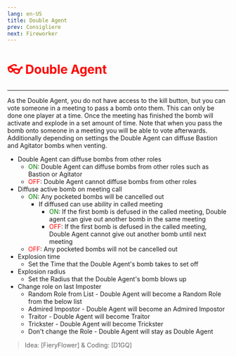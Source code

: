 ```yaml
---
lang: en-US
title: Double Agent
prev: Consigliere
next: Fireworker
---
```


# <font color="red">👓 <b>Double Agent</b></font> <Badge text="Support" type="tip" vertical="middle"/>
---

As the Double Agent, you do not have access to the kill button, but you can vote someone in a meeting to pass a bomb onto them. This can only be done one player at a time. Once the meeting has finished the bomb will activate and explode in a set amount of time.
Note that when you pass the bomb onto someone in a meeting you will be able to vote afterwards.
Additionally depending on settings the Double Agent can diffuse Bastion and Agitator bombs when venting.

* Double Agent can diffuse bombs from other roles
  * <font color=green>ON</font>: Double Agent can diffuse bombs from other roles such as Bastion or Agitator
  * <font color=red>OFF</font>: Double Agent cannot diffuse bombs from other roles
* Diffuse active bomb on meeting call
  * <font color=green>ON</font>: Any pocketed bombs will be cancelled out
    * If diffused can use ability in called meeting
      * <font color=green>ON</font>: If the first bomb is defused in the called meeting, Double agent can give out another bomb in the same meeting
      * <font color=red>OFF</font>:  If the first bomb is defused in the called meeting, Double Agent cannot give out another bomb until next meeting
  * <font color=red>OFF</font>: Any pocketed bombs will not be cancelled out
* Explosion time
  * Set the Time that the Double Agent's bomb takes to set off
* Explosion radius
  * Set the Radius that the Double Agent's bomb blows up
* Change role on last Imposter
  * Random Role from List - Double Agent will become a Random Role from the below list
  * Admired Impostor - Double Agent will become an Admired Impostor
  * Traitor - Double Agent will become Traitor
  * Trickster - Double Agent will become Trickster
  * Don't change the Role - Double Agent will stay as Double Agent

> Idea: [FieryFlower] & Coding: [D1GQ]